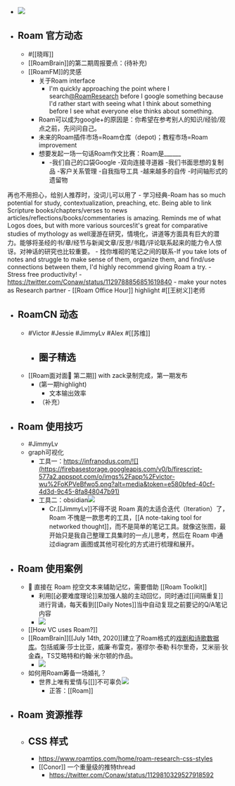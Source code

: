 - ![](https://firebasestorage.googleapis.com/v0/b/firescript-577a2.appspot.com/o/imgs%2Fapp%2Fvictor-wu%2FhurH4aFAeC.png?alt=media&token=608b933f-b889-42d1-b4d6-229a3432f2ed) 
- ## Roam 官方动态
    - #[[晓晖]]
    - [[RoamBrain]]的第二期周报要点：(待补充)
    - [[RoamFM]]的灵感
        - 关于Roam interface
            - I'm quickly approaching the point where I search[@RoamResearch](https://twitter.com/RoamResearch) before I google something because I'd rather start with seeing what I think about something before I see what everyone else thinks about something.
        - Roam可以成为google+的原因是：你希望在参考别人的知识/经验/观点之前，先问问自己。
        - 未来的Roam插件市场=Roam仓库（depot)；教程市场=Roam improvement
        - 想要发起一场一句话Roam作文比赛：Roam是______
            -  -我们自己的口袋Google 
 -双向连接寻道器
 -我们书面思想的复制品
 -客户关系管理
 -自我指导工具
 -越来越多的自传
 -时间轴形式的遗留物

再也不用担心，给别人推荐时，没词儿可以用了
            - 学习经典-Roam has so much potential for study, contextualization, preaching, etc. Being able to link Scripture books/chapters/verses to news articles/reflections/books/commentaries is amazing. Reminds me of what Logos does, but with more various sources!it's great for comparative studies of mythology as well漫游在研究，情境化，讲道等方面具有巨大的潜力。能够将圣经的书/章/经节与新闻文章/反思/书籍/评论联系起来的能力令人惊讶。对神话的研究也比较重要。
            - 找你堆砌的笔记之间的联系-If you take lots of notes and struggle to make sense of them, organize them, and find/use connections between them, I'd highly recommend giving Roam a try.
            - Stress free productivity!
                - https://twitter.com/Conaw/status/1129788856851619840
            - make your notes as Research partner
    - [[Roam Office Hour]] highlight #[[王树义]]老师
- ## RoamCN 动态
    - #Victor #Jessie #JimmyLv #Alex #[[苏维]]
        - 圈子精选
            - 
    - [[Roam面对面🍜 第二期]] with zack录制完成，第一期发布
        - (第一期highlight)
            - 文本输出效率
        - （补充）
- ## Roam 使用技巧
    - #JimmyLv
    - graph可视化
        - 工具一：https://infranodus.com/![](https://firebasestorage.googleapis.com/v0/b/firescript-577a2.appspot.com/o/imgs%2Fapp%2Fvictor-wu%2FoKPVeBfwo5.png?alt=media&token=e580bfed-40cf-4d3d-9c45-8fa848047b91)
        - 工具二：obsidian![](https://firebasestorage.googleapis.com/v0/b/firescript-577a2.appspot.com/o/imgs%2Fapp%2Fvictor-wu%2FN-8aVM14H2.png?alt=media&token=0d5036f8-a221-46f5-b58e-58c8371b108d)
            - Cr.[[JimmyLv]]不得不说 Roam 真的太适合迭代（Iteration）了，Roam 不愧是一款思考的工具，[[A note-taking tool for networked thought]]，而不是简单的笔记工具。就像这张图，最开始只是我自己整理工具集时的一点儿思考，然后在 Roam 中通过diagram 画图或其他可视化的方式进行梳理和展开。
- ## Roam 使用案例
    - 🧠 直接在 Roam 挖空文本来辅助记忆，需要借助 [[Roam Toolkit]] 
        - 利用[[必要难度理论]]来加强人脑的主动回忆，同时通过[[间隔重复]]进行背诵，每天看到[[Daily Notes]]当中自动复现之前要记的Q/A笔记内容
        - ![](https://firebasestorage.googleapis.com/v0/b/firescript-577a2.appspot.com/o/imgs%2Fapp%2Fvictor-wu%2FOgsHmP-7RE.png?alt=media&token=cd214fd6-7db2-4fa7-8bdc-77197c06e301)
    - [[How VC uses Roam?]]
    - [[RoamBrain]][[July 14th, 2020]]建立了Roam格式的[戏剧和诗歌数据库](https://roamresearch.com/#/app/roam_think/page/upbkluv6Y)。包括威廉·莎士比亚，威廉·布雷克，塞缪尔·泰勒·科尔里奇，艾米丽·狄金森，TS艾略特和约翰·米尔顿的作品。
        - ![](https://firebasestorage.googleapis.com/v0/b/firescript-577a2.appspot.com/o/imgs%2Fapp%2Fvictor-wu%2FkhD4-T5zOQ.png?alt=media&token=8d8c29cf-8fcb-4ae9-b6d7-fd24caa1ceb1)
    - 如何用Roam筹备一场婚礼？
        - 世界上唯有爱情与[[]]不可辜负![](https://firebasestorage.googleapis.com/v0/b/firescript-577a2.appspot.com/o/imgs%2Fapp%2Fvictor-wu%2FJ9CZhiN4Ja.png?alt=media&token=b6fc89c1-e42e-4a39-8875-42733c20a438)
            - 正答：[[Roam]]
- ## Roam 资源推荐
    - CSS 样式
        - 
        - https://www.roamtips.com/home/roam-research-css-styles
        - [[Conor]] 一个重量级的推特thread
            - https://twitter.com/Conaw/status/1129810329527918592
